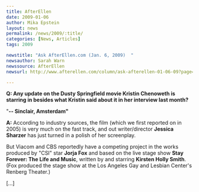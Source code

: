 ```yaml
---
title: AfterEllen
date: 2009-01-06
author: Mika Epstein
layout: news
permalink: /news/2009/:title/
categories: [News, Articles]
tags: 2009

newstitle: "Ask AfterEllen.com (Jan. 6, 2009)  "
newsauthor: Sarah Warn  
newssource: AfterEllen  
newsurl: http://www.afterellen.com/column/ask-afterellen-01-06-09?page=0%2C3  

---
```


**Q: Any update on the Dusty Springfield movie Kristin Chenoweth is starring in besides what Kristin said about it in her interview last month?**

"**-- Sinclair, Amsterdam"**

**A:** According to industry sources, the film (which we first reported on in 2005) is very much on the fast track, and out writer/director **Jessica Sharzer** has just turned in a polish of her screenplay.

But Viacom and CBS reportedly have a competing project in the works produced by "CSI" star **Jorja Fox** and based on the live stage show **Stay Forever: The Life and Music**, written by and starring **Kirsten Holly Smith**. (Fox produced the stage show at the Los Angeles Gay and Lesbian Center's Renberg Theater.)

[...]

